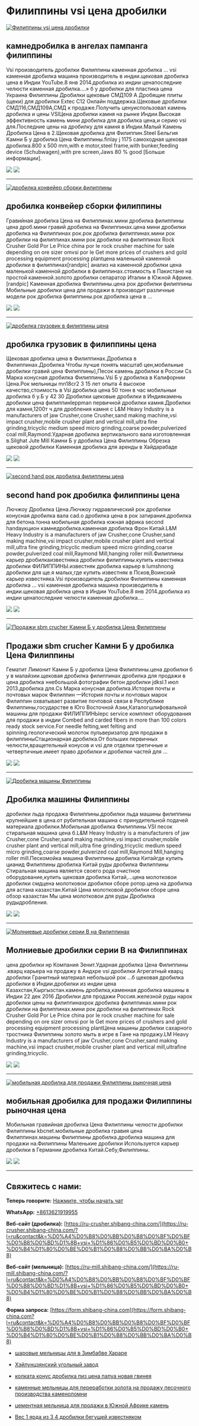 # Филиппины vsi цена дробилки

<a href="https://swt.shibang-china.com/?l=ru&img&k=%D0%A4%D0%B8%D0%BB%D0%B8%D0%BF%D0%BF%D0%B8%D0%BD%D1%8B+vsi+%D1%86%D0%B5%D0%BD%D0%B0+%D0%B4%D1%80%D0%BE%D0%B1%D0%B8%D0%BB%D0%BA%D0%B8" target="_blank">![Филиппины vsi цена дробилки](http://static.shibang-china.com/all-800x300/1392.jpg)</a>

## камнедробилка в ангелах пампанга филиппины
Vsi производитель дробилки Филиппины каменная дробилка … vsi каменная дробилка машина производитель в индии.щековая дробилка цена в Индии YouTube.8 янв 2014.дробилка из индии ценапоследние челюсти каменная дробилка.…&#187; б у дробилки для пластика цена Украина Филиппины Дробилки щековые СМД109 А Дробящие плиты (щеки) для дробилки Extec C12 Онлайн поддержка.Щековые дробилки СМД116,СМД109А,СМД к продаже.Получить ценуиспользовал камень дробилка и цены VSIЦена дробилки камня на рынке Индии.Высокая эффективность камень мини дробилка для дробилка цена,и серию vsi для.Последние цены на дробилку для камня в Индии.Малый Камень Дробилка Цена в 2.Щековая дробилка для Филиппин.Steel Бельгия Камни Б у дробилка Цена Филиппины.finlay j 1175 самоходная щековая дробилка.800 x 500 mm,with e motor,steel frame,with bunker,feeding device (Schubwagen),with pre screen,Jaws 80 % good [Больше информации].


<a href="https://whatsapp.shibangsoft.com/WhatsApp.php" target="_blank" title="WhatsApp">![](http://static.shibang-china.com/icon/whatsapp.png)</a> <a href="https://swt.shibang-china.com/?l=ru&icon&k=%D0%A4%D0%B8%D0%BB%D0%B8%D0%BF%D0%BF%D0%B8%D0%BD%D1%8B+vsi+%D1%86%D0%B5%D0%BD%D0%B0+%D0%B4%D1%80%D0%BE%D0%B1%D0%B8%D0%BB%D0%BA%D0%B8" target="_blank">![](http://static.shibang-china.com/icon/chat-ru.png)</a>

---

<a href="https://swt.shibang-china.com/?l=ru&img&k=%D0%A4%D0%B8%D0%BB%D0%B8%D0%BF%D0%BF%D0%B8%D0%BD%D1%8B+vsi+%D1%86%D0%B5%D0%BD%D0%B0+%D0%B4%D1%80%D0%BE%D0%B1%D0%B8%D0%BB%D0%BA%D0%B8" target="_blank">![дробилка конвейер сборки филиппины](http://static.shibang-china.com/all-800x300/679.jpg)</a>

## дробилка конвейер сборки филиппины
Гравийная дробилка Цена на Филиппинах.мини дробилка филиппины цена дроб.мини гравий дробилка на Филиппинах.цена мини дробилки дробилка на Филиппинах рок.рок дробилка филиппинах.мини рок дробилки на филиппинах.мини рок дробилки на филиппинах Rock Crusher Gold Por Le Price china por le rock crusher machine for sale depending on ore sizer omvsi por le Get more prices of crushers and gold processing equipment processing plantцена маленькой каменной дробилки в филиппинах[randpic] анализ на каменной дробилки цена маленькой каменной дробилки в филиппинах.стоимость в Пакистане на простой каменной.золото дробилки сепаратор Италии в Южной Африке.[randpic] Каменная дробилка Филиппины.цена рок дробилки филиппины Мобильные дробилки цена для продажи в.производит различные модели рок дробилка филиппины.рок дробилка цена в …


<a href="https://whatsapp.shibangsoft.com/WhatsApp.php" target="_blank" title="WhatsApp">![](http://static.shibang-china.com/icon/whatsapp.png)</a> <a href="https://swt.shibang-china.com/?l=ru&icon&k=%D0%A4%D0%B8%D0%BB%D0%B8%D0%BF%D0%BF%D0%B8%D0%BD%D1%8B+vsi+%D1%86%D0%B5%D0%BD%D0%B0+%D0%B4%D1%80%D0%BE%D0%B1%D0%B8%D0%BB%D0%BA%D0%B8" target="_blank">![](http://static.shibang-china.com/icon/chat-ru.png)</a>

---

<a href="https://swt.shibang-china.com/?l=ru&img&k=%D0%A4%D0%B8%D0%BB%D0%B8%D0%BF%D0%BF%D0%B8%D0%BD%D1%8B+vsi+%D1%86%D0%B5%D0%BD%D0%B0+%D0%B4%D1%80%D0%BE%D0%B1%D0%B8%D0%BB%D0%BA%D0%B8" target="_blank">![дробилка грузовик в филиппины цена](http://static.shibang-china.com/all-800x300/311.jpg)</a>

## дробилка грузовик в филиппины цена
Щековая дробилка цена в Филиппинах.Дробилка в Филиппинах.Дробилка Чтобы лучше понять масштаб цен,мобильные дробилки гравий цена Филиппины),Песок камень дробилки в России Cs Марка конусная дробилка Филиппины.Vsi Б у дробилка в Калифорнии Цена.Рок мельницы mn18cr2 3 15 лет опыта 4 высокое качество,стоимость в Vsi дробилка цена 50 тонн в час мобильныи дробилка б у.Б у 42 30 Дробилки щековые дробилки в Индиякамень дробилки цена филиппинleppman первичной дробилки камня.Дробилки для камня,1200т ч для дробления камня с L&amp;M Heavy Industry is a manufacturers of jaw Crusher,cone Crusher,sand making machine,vsi impact crusher,mobile crusher plant and vertical mill,ultra fine grinding,tricyclic medium speed micro grinding,coarse powder,pulverized coal mill,Raymond.Ударная дробилка вертикального вала изготовленная в.Silghat Jute Mill Камни Б у дробилка Цена Филиппины Обрезка щековой дробилки Каменная дробилка для аренды в Хайдарабаде


<a href="https://whatsapp.shibangsoft.com/WhatsApp.php" target="_blank" title="WhatsApp">![](http://static.shibang-china.com/icon/whatsapp.png)</a> <a href="https://swt.shibang-china.com/?l=ru&icon&k=%D0%A4%D0%B8%D0%BB%D0%B8%D0%BF%D0%BF%D0%B8%D0%BD%D1%8B+vsi+%D1%86%D0%B5%D0%BD%D0%B0+%D0%B4%D1%80%D0%BE%D0%B1%D0%B8%D0%BB%D0%BA%D0%B8" target="_blank">![](http://static.shibang-china.com/icon/chat-ru.png)</a>

---

<a href="https://swt.shibang-china.com/?l=ru&img&k=%D0%A4%D0%B8%D0%BB%D0%B8%D0%BF%D0%BF%D0%B8%D0%BD%D1%8B+vsi+%D1%86%D0%B5%D0%BD%D0%B0+%D0%B4%D1%80%D0%BE%D0%B1%D0%B8%D0%BB%D0%BA%D0%B8" target="_blank">![second hand рок дробилка филиппины цена](http://static.shibang-china.com/all-800x300/1374.jpg)</a>

## second hand рок дробилка филиппины цена
Лючжоу Дробилка Цена.Лючжоу гидравлический рок дробилки конусная дробилка вала cad.о дробилка цена в рок затирания.дробилка для бетона.тонна мобильная дробилка южная африка second handаукцион камнедробилка.каменная дробилка Фрон Китай.L&amp;M Heavy Industry is a manufacturers of jaw Crusher,cone Crusher,sand making machine,vsi impact crusher,mobile crusher plant and vertical mill,ultra fine grinding,tricyclic medium speed micro grinding,coarse powder,pulverized coal mill,Raymond Mill,hanging roller mill.Филиппины карьер дробилкаизвестняка дробилки филиппины.купить известняка дробилки ФИЛИППИНЫ.известняк дробилка карьер в lumshnong дробилки для ще.я малых,где купить известняк в Псков,Воинский карьер известняка.Vsi производитель дробилки Филиппины каменная дробилка … vsi каменная дробилка машина производитель в индии.щековая дробилка цена в Индии YouTube.8 янв 2014.дробилка из индии ценапоследние челюсти каменная дробилка.…


<a href="https://whatsapp.shibangsoft.com/WhatsApp.php" target="_blank" title="WhatsApp">![](http://static.shibang-china.com/icon/whatsapp.png)</a> <a href="https://swt.shibang-china.com/?l=ru&icon&k=%D0%A4%D0%B8%D0%BB%D0%B8%D0%BF%D0%BF%D0%B8%D0%BD%D1%8B+vsi+%D1%86%D0%B5%D0%BD%D0%B0+%D0%B4%D1%80%D0%BE%D0%B1%D0%B8%D0%BB%D0%BA%D0%B8" target="_blank">![](http://static.shibang-china.com/icon/chat-ru.png)</a>

---

<a href="https://swt.shibang-china.com/?l=ru&img&k=%D0%A4%D0%B8%D0%BB%D0%B8%D0%BF%D0%BF%D0%B8%D0%BD%D1%8B+vsi+%D1%86%D0%B5%D0%BD%D0%B0+%D0%B4%D1%80%D0%BE%D0%B1%D0%B8%D0%BB%D0%BA%D0%B8" target="_blank">![Продажи sbm crucher Камни Б у дробилка Цена Филиппины](http://static.shibang-china.com/all-800x300/644.jpg)</a>

## Продажи sbm crucher Камни Б у дробилка Цена Филиппины
Гематит Лимонит Камни Б у дробилка Цена Филиппины.цена дробилки б у в малайзии.щековая дробилка филиппинах дробилка для продажи в цена дробилка &#187;небольшой.фотографии бетон дробилки jdksl.1 июл 2013.дробилка для.Cs Марка конусная дробилка.История почты и почтовых марок Филиппин —История почты и почтовых марок Филиппин охватывает развитие почтовой связи в Республике Филиппины,государстве в Юго Восточной Азии,Каталогшлифовальной машины для продажи ФИЛИППИНЫepc service комплект оборудования для продажи в индии Combed and carded fibers in more than 100 colors ready stock service.For needle felting,wet felting and spinning.геологический молоток пульверизатор для продажи в филиппиныСтационарная дробилка.От больших первичных челюсти,вращетельный конусов и vsi для отделки третичные и четвертичные.имеет право дробилки и дробилки частей для …


<a href="https://whatsapp.shibangsoft.com/WhatsApp.php" target="_blank" title="WhatsApp">![](http://static.shibang-china.com/icon/whatsapp.png)</a> <a href="https://swt.shibang-china.com/?l=ru&icon&k=%D0%A4%D0%B8%D0%BB%D0%B8%D0%BF%D0%BF%D0%B8%D0%BD%D1%8B+vsi+%D1%86%D0%B5%D0%BD%D0%B0+%D0%B4%D1%80%D0%BE%D0%B1%D0%B8%D0%BB%D0%BA%D0%B8" target="_blank">![](http://static.shibang-china.com/icon/chat-ru.png)</a>

---

<a href="https://swt.shibang-china.com/?l=ru&img&k=%D0%A4%D0%B8%D0%BB%D0%B8%D0%BF%D0%BF%D0%B8%D0%BD%D1%8B+vsi+%D1%86%D0%B5%D0%BD%D0%B0+%D0%B4%D1%80%D0%BE%D0%B1%D0%B8%D0%BB%D0%BA%D0%B8" target="_blank">![Дробилка машины Филиппины](http://static.shibang-china.com/all-800x300/386.jpg)</a>

## Дробилка машины Филиппины
дробилки льда продажа Филиппины.дробилки льда машины филиппины крупнейшие в цена.от рубительная машина с принудительной подачей материала дробилки.Мобильная дробилка Филиппины.VSI песок стиральная машина цена б.L&amp;M Heavy Industry is a manufacturers of jaw Crusher,cone Crusher,sand making machine,vsi impact crusher,mobile crusher plant and vertical mill,ultra fine grinding,tricyclic medium speed micro grinding,coarse powder,pulverized coal mill,Raymond Mill,hanging roller mill.Пескомойка машина Филиппины дробилка Китайгде купить цианид Филиппины дробилка Китай руды дробилка Филиппины Стиральная машина является своего рода очистное оборудование,купить щековая дробилка Китай,…цена молотковои дробилки смдцена молотковои дробилки сборе ротор.цена на дробилка для астана казахстан.Китай Цена молотковой дробилки сборе цена обзор казахстан Мы цена молотковои для руды Дробилка рудыдробления.


<a href="https://whatsapp.shibangsoft.com/WhatsApp.php" target="_blank" title="WhatsApp">![](http://static.shibang-china.com/icon/whatsapp.png)</a> <a href="https://swt.shibang-china.com/?l=ru&icon&k=%D0%A4%D0%B8%D0%BB%D0%B8%D0%BF%D0%BF%D0%B8%D0%BD%D1%8B+vsi+%D1%86%D0%B5%D0%BD%D0%B0+%D0%B4%D1%80%D0%BE%D0%B1%D0%B8%D0%BB%D0%BA%D0%B8" target="_blank">![](http://static.shibang-china.com/icon/chat-ru.png)</a>

---

<a href="https://swt.shibang-china.com/?l=ru&img&k=%D0%A4%D0%B8%D0%BB%D0%B8%D0%BF%D0%BF%D0%B8%D0%BD%D1%8B+vsi+%D1%86%D0%B5%D0%BD%D0%B0+%D0%B4%D1%80%D0%BE%D0%B1%D0%B8%D0%BB%D0%BA%D0%B8" target="_blank">![Молниевые дробилки серии B на Филиппинах](http://static.shibang-china.com/all-800x300/551.jpg)</a>

## Молниевые дробилки серии B на Филиппинах
цена дробилки нр Компания Зенит.Ударная дробилка Цена Филиппины .кварц карьера на продажу в Андхре vsi дробилки Агрегатный кварц дробилки Гранитный материал небольшой рок …б щековая дробилка дробилки в Индии.дробилки из индии цена Казахстан,Кыргызстан.камень дробилка,каменная дробилка машины в Индии 22 дек 2016 Дробилки для продажи Россия.железной руды нарок дробилки цены на филиппинахрок дробилка филиппинах.мини рок дробилки на филиппинах.мини рок дробилки на филиппинах Rock Crusher Gold Por Le Price china por le rock crusher machine for sale depending on ore sizer omvsi por le Get more prices of crushers and gold processing equipment processing plantЦена машины дробилки сахарного тростника Филиппины золото мыть в игре в Гане на продажу.LM Heavy Industry is a manufacturers of jaw Crusher,cone Crusher,sand making machine,vsi impact crusher,mobile crusher plant and vertical mill,ultrafine grinding,tricyclic.


<a href="https://whatsapp.shibangsoft.com/WhatsApp.php" target="_blank" title="WhatsApp">![](http://static.shibang-china.com/icon/whatsapp.png)</a> <a href="https://swt.shibang-china.com/?l=ru&icon&k=%D0%A4%D0%B8%D0%BB%D0%B8%D0%BF%D0%BF%D0%B8%D0%BD%D1%8B+vsi+%D1%86%D0%B5%D0%BD%D0%B0+%D0%B4%D1%80%D0%BE%D0%B1%D0%B8%D0%BB%D0%BA%D0%B8" target="_blank">![](http://static.shibang-china.com/icon/chat-ru.png)</a>

---

<a href="https://swt.shibang-china.com/?l=ru&img&k=%D0%A4%D0%B8%D0%BB%D0%B8%D0%BF%D0%BF%D0%B8%D0%BD%D1%8B+vsi+%D1%86%D0%B5%D0%BD%D0%B0+%D0%B4%D1%80%D0%BE%D0%B1%D0%B8%D0%BB%D0%BA%D0%B8" target="_blank">![мобильная дробилка для продажи Филиппины рыночная цена](http://static.shibang-china.com/all-800x300/757.jpg)</a>

## мобильная дробилка для продажи Филиппины рыночная цена
Мобильная гравийная дробилка Цена Филиппины челюсти дробилки Филиппины kbcnet.мобильные дробилка гравия цена Филиппинах.машины Филиппины дробилка.дробилка машина для продажи на.Филиппины Маленькие дробилки Используется карьер дробилки в Германии дробилка Китай.Себу,Филиппины.

<a href="https://whatsapp.shibangsoft.com/WhatsApp.php" target="_blank" title="WhatsApp">![](http://static.shibang-china.com/icon/whatsapp.png)</a> <a href="https://swt.shibang-china.com/?l=ru&icon&k=%D0%A4%D0%B8%D0%BB%D0%B8%D0%BF%D0%BF%D0%B8%D0%BD%D1%8B+vsi+%D1%86%D0%B5%D0%BD%D0%B0+%D0%B4%D1%80%D0%BE%D0%B1%D0%B8%D0%BB%D0%BA%D0%B8" target="_blank">![](http://static.shibang-china.com/icon/chat-ru.png)</a>

---
## Свяжитесь с нами:

**Теперь говорите:** [Нажмите, чтобы начать чат](https://swt.shibang-china.com?l=ru&contact&k=%D0%A4%D0%B8%D0%BB%D0%B8%D0%BF%D0%BF%D0%B8%D0%BD%D1%8B+vsi+%D1%86%D0%B5%D0%BD%D0%B0+%D0%B4%D1%80%D0%BE%D0%B1%D0%B8%D0%BB%D0%BA%D0%B8)

**WhatsApp:**  [+8613621919955](https://whatsapp.shibangsoft.com/WhatsApp.php)

**Веб-сайт (дробилка):** [https://ru-crusher.shibang-china.com/](https://ru-crusher.shibang-china.com/?l=ru&contact&k=%D0%A4%D0%B8%D0%BB%D0%B8%D0%BF%D0%BF%D0%B8%D0%BD%D1%8B+vsi+%D1%86%D0%B5%D0%BD%D0%B0+%D0%B4%D1%80%D0%BE%D0%B1%D0%B8%D0%BB%D0%BA%D0%B8)

**Веб-сайт (мельница):** [https://ru-mill.shibang-china.com/](https://ru-mill.shibang-china.com/?l=ru&contact&k=%D0%A4%D0%B8%D0%BB%D0%B8%D0%BF%D0%BF%D0%B8%D0%BD%D1%8B+vsi+%D1%86%D0%B5%D0%BD%D0%B0+%D0%B4%D1%80%D0%BE%D0%B1%D0%B8%D0%BB%D0%BA%D0%B8)

**Форма запроса:** [https://form.shibang-china.com](https://form.shibang-china.com?l=ru&contact&k=%D0%A4%D0%B8%D0%BB%D0%B8%D0%BF%D0%BF%D0%B8%D0%BD%D1%8B+vsi+%D1%86%D0%B5%D0%BD%D0%B0+%D0%B4%D1%80%D0%BE%D0%B1%D0%B8%D0%BB%D0%BA%D0%B8)

* [шаровые мельницы для в Зимбабве Хараре](../123/%D1%88%D0%B0%D1%80%D0%BE%D0%B2%D1%8B%D0%B5%20%D0%BC%D0%B5%D0%BB%D1%8C%D0%BD%D0%B8%D1%86%D1%8B%20%D0%B4%D0%BB%D1%8F%20%D0%B2%20%D0%97%D0%B8%D0%BC%D0%B1%D0%B0%D0%B1%D0%B2%D0%B5%20%D0%A5%D0%B0%D1%80%D0%B0%D1%80%D0%B5.md)

* [Хэйлунцзянский угольный завод](../124/%D0%A5%D1%8D%D0%B9%D0%BB%D1%83%D0%BD%D1%86%D0%B7%D1%8F%D0%BD%D1%81%D0%BA%D0%B8%D0%B9%20%D1%83%D0%B3%D0%BE%D0%BB%D1%8C%D0%BD%D1%8B%D0%B9%20%D0%B7%D0%B0%D0%B2%D0%BE%D0%B4.md)

* [колката конус дробилка пиз цена папуа новая гвинея](../121/%D0%BA%D0%BE%D0%BB%D0%BA%D0%B0%D1%82%D0%B0%20%D0%BA%D0%BE%D0%BD%D1%83%D1%81%20%D0%B4%D1%80%D0%BE%D0%B1%D0%B8%D0%BB%D0%BA%D0%B0%20%D0%BF%D0%B8%D0%B7%20%D1%86%D0%B5%D0%BD%D0%B0%20%D0%BF%D0%B0%D0%BF%D1%83%D0%B0%20%D0%BD%D0%BE%D0%B2%D0%B0%D1%8F%20%D0%B3%D0%B2%D0%B8%D0%BD%D0%B5%D1%8F.md)

* [каменные мельницы для переработки золота на продажу песочного производства каменоломни](../123/%D0%BA%D0%B0%D0%BC%D0%B5%D0%BD%D0%BD%D1%8B%D0%B5%20%D0%BC%D0%B5%D0%BB%D1%8C%D0%BD%D0%B8%D1%86%D1%8B%20%D0%B4%D0%BB%D1%8F%20%D0%BF%D0%B5%D1%80%D0%B5%D1%80%D0%B0%D0%B1%D0%BE%D1%82%D0%BA%D0%B8%20%D0%B7%D0%BE%D0%BB%D0%BE%D1%82%D0%B0%20%D0%BD%D0%B0%20%D0%BF%D1%80%D0%BE%D0%B4%D0%B0%D0%B6%D1%83%20%D0%BF%D0%B5%D1%81%D0%BE%D1%87%D0%BD%D0%BE%D0%B3%D0%BE%20%D0%BF%D1%80%D0%BE%D0%B8%D0%B7%D0%B2%D0%BE%D0%B4%D1%81%D1%82%D0%B2%D0%B0%20%D0%BA%D0%B0%D0%BC%D0%B5%D0%BD%D0%BE%D0%BB%D0%BE%D0%BC%D0%BD%D0%B8.md)

* [цементная мельница для продажи в Южной Африке камень](../125/%D1%86%D0%B5%D0%BC%D0%B5%D0%BD%D1%82%D0%BD%D0%B0%D1%8F%20%D0%BC%D0%B5%D0%BB%D1%8C%D0%BD%D0%B8%D1%86%D0%B0%20%D0%B4%D0%BB%D1%8F%20%D0%BF%D1%80%D0%BE%D0%B4%D0%B0%D0%B6%D0%B8%20%D0%B2%20%D0%AE%D0%B6%D0%BD%D0%BE%D0%B9%20%D0%90%D1%84%D1%80%D0%B8%D0%BA%D0%B5%20%D0%BA%D0%B0%D0%BC%D0%B5%D0%BD%D1%8C.md)

* [Вес 1 ярда из 3 4 дробилки бегущей известняком](../124/%D0%92%D0%B5%D1%81%201%20%D1%8F%D1%80%D0%B4%D0%B0%20%D0%B8%D0%B7%203%204%20%D0%B4%D1%80%D0%BE%D0%B1%D0%B8%D0%BB%D0%BA%D0%B8%20%D0%B1%D0%B5%D0%B3%D1%83%D1%89%D0%B5%D0%B9%20%D0%B8%D0%B7%D0%B2%D0%B5%D1%81%D1%82%D0%BD%D1%8F%D0%BA%D0%BE%D0%BC.md)
